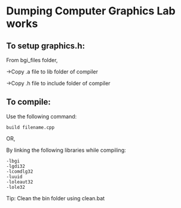 # **Dumping Computer Graphics Lab works**

## **To setup graphics.h:**

From bgi_files folder,

->Copy .a file to lib folder of compiler

->Copy .h file to include folder of compiler

## **To compile:**

Use the following command:

```
build filename.cpp
```

OR,

By linking the following libraries while compiling:

```
-lbgi
-lgdi32
-lcomdlg32
-luuid
-loleaut32
-lole32
```

Tip: Clean the bin folder using clean.bat